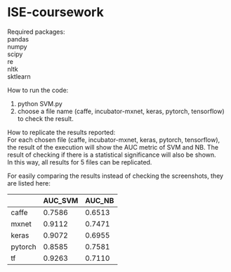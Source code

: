 # ISE-coursework
Required packages:\
  pandas\
  numpy\
  scipy\
  re\
  nltk\
  sktlearn

How to run the code:
  1. python SVM.py
  2. choose a file name (caffe, incubator-mxnet, keras, pytorch, tensorflow) to check the result.

How to replicate the results reported:\
  For each chosen file (caffe, incubator-mxnet, keras, pytorch, tensorflow), the result of the
  execution will show the AUC metric of SVM and NB. The result of checking if there is a
  statistical significance will also be shown.\
  In this way, all results for 5 files can be replicated.

  For easily comparing the results instead of checking the screenshots, they are listed here:

|         | AUC_SVM | AUC_NB |
|---------|---------|--------|
|  caffe  | 0.7586  | 0.6513 |
|  mxnet  | 0.9112  | 0.7471 |
|  keras  | 0.9072  | 0.6955 |
| pytorch | 0.8585  | 0.7581 |
|    tf   | 0.9263  | 0.7110 |
